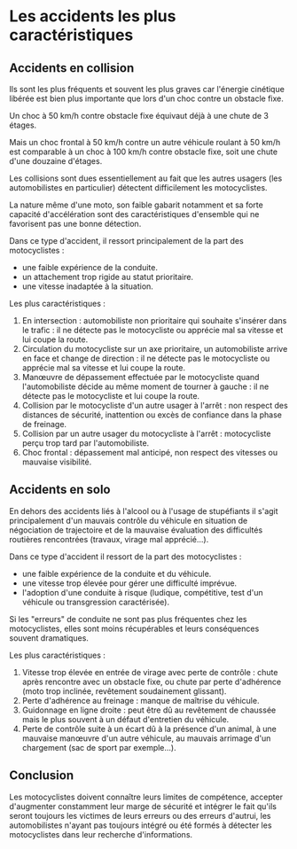 # Les accidents les plus caractéristiques

## Accidents en collision

Ils sont les plus fréquents et souvent les plus graves car l'énergie cinétique libérée est bien plus importante que lors d'un choc contre un obstacle fixe.

Un choc à 50 km/h contre obstacle fixe équivaut déjà à une chute de 3 étages.

Mais un choc frontal à 50 km/h contre un autre véhicule roulant à 50 km/h est comparable à un choc à 100 km/h contre obstacle fixe, soit une chute d'une douzaine d'étages.

Les collisions sont dues essentiellement au fait que les autres usagers (les automobilistes en particulier) détectent difficilement les motocyclistes.

La nature même d'une moto, son faible gabarit notamment et sa forte capacité d'accélération sont des caractéristiques d'ensemble qui ne favorisent pas une bonne détection.

Dans ce type d'accident, il ressort principalement de la part des motocyclistes :

- une faible expérience de la conduite.
- un attachement trop rigide au statut prioritaire.
- une vitesse inadaptée à la situation.

Les plus caractéristiques :

1. En intersection : automobiliste non prioritaire qui souhaite s'insérer dans le trafic : il ne détecte pas le motocycliste ou apprécie mal sa vitesse et lui coupe la route.
2. Circulation du motocycliste sur un axe prioritaire, un automobiliste arrive en face et change de direction : il ne détecte pas le motocycliste ou apprécie mal sa vitesse et lui coupe la route.
3. Manœuvre de dépassement effectuée par le motocycliste quand l'automobiliste décide au même moment de tourner à gauche : il ne détecte pas le motocycliste et lui coupe la route.
4. Collision par le motocycliste d'un autre usager à l'arrêt : non respect des distances de sécurité, inattention ou excès de confiance dans la phase de freinage.
5. Collision par un autre usager du motocycliste à l'arrêt : motocycliste perçu trop tard par l'automobiliste.
6. Choc frontal : dépassement mal anticipé, non respect des vitesses ou mauvaise visibilité.

## Accidents en solo

En dehors des accidents liés à l'alcool ou à l'usage de stupéfiants il s'agit principalement d'un mauvais contrôle du véhicule en situation de négociation de trajectoire et de la mauvaise évaluation des difficultés routières rencontrées (travaux, virage mal apprécié...).

Dans ce type d'accident il ressort de la part des motocyclistes :

- une faible expérience de la conduite et du véhicule.
- une vitesse trop élevée pour gérer une difficulté imprévue.
- l'adoption d'une conduite à risque (ludique, compétitive, test d'un véhicule ou transgression caractérisée).

Si les "erreurs" de conduite ne sont pas plus fréquentes chez les motocyclistes, elles sont moins récupérables et leurs conséquences souvent dramatiques.

Les plus caractéristiques :

1. Vitesse trop élevée en entrée de virage avec perte de contrôle : chute après rencontre avec un obstacle fixe, ou chute par perte d'adhérence (moto trop inclinée, revêtement soudainement glissant).
2. Perte d'adhérence au freinage : manque de maîtrise du véhicule.
3. Guidonnage en ligne droite : peut être dû au revêtement de chaussée mais le plus souvent à un défaut d'entretien du véhicule.
4. Perte de contrôle suite à un écart dû à la présence d'un animal, à une mauvaise manœuvre d'un autre véhicule, au mauvais arrimage d'un chargement (sac de sport par exemple...).

## Conclusion

Les motocyclistes doivent connaître leurs limites de compétence, accepter d'augmenter constamment leur marge de sécurité et intégrer le fait qu'ils seront toujours les victimes de leurs erreurs ou des erreurs d'autrui, les automobilistes n'ayant pas toujours intégré ou été formés à détecter les motocyclistes dans leur recherche d'informations.
